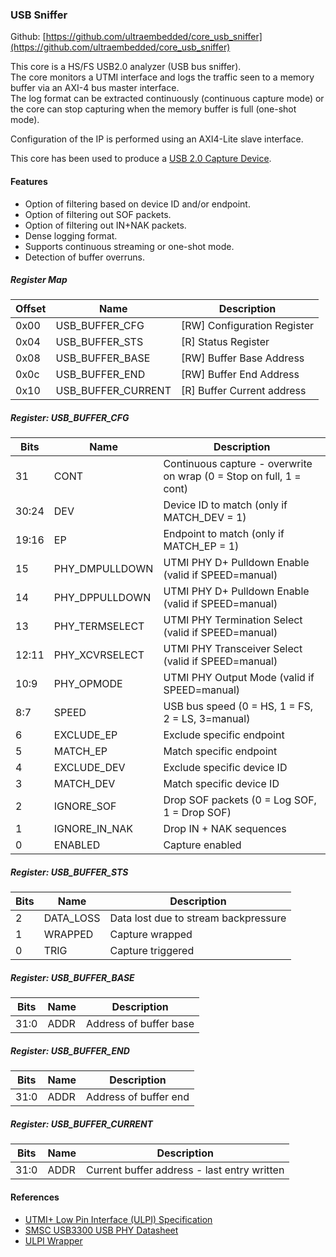 ### USB Sniffer

Github: [https://github.com/ultraembedded/core_usb_sniffer](https://github.com/ultraembedded/core_usb_sniffer)

This core is a HS/FS USB2.0 analyzer (USB bus sniffer).  
The core monitors a UTMI interface and logs the traffic seen to a memory buffer via an AXI-4 bus master interface.  
The log format can be extracted continuously (continuous capture mode) or the core can stop capturing when the memory buffer is full (one-shot mode).

Configuration of the IP is performed using an AXI4-Lite slave interface.

This core has been used to produce a [USB 2.0 Capture Device](https://github.com/ultraembedded/usb2sniffer).

#### Features

* Option of filtering based on device ID and/or endpoint.
* Option of filtering out SOF packets.
* Option of filtering out IN+NAK packets.
* Dense logging format.
* Supports continuous streaming or one-shot mode.
* Detection of buffer overruns.

##### Register Map

| Offset | Name | Description   |
| ------ | ---- | ------------- |
| 0x00 | USB_BUFFER_CFG | [RW] Configuration Register |
| 0x04 | USB_BUFFER_STS | [R] Status Register |
| 0x08 | USB_BUFFER_BASE | [RW] Buffer Base Address |
| 0x0c | USB_BUFFER_END | [RW] Buffer End Address |
| 0x10 | USB_BUFFER_CURRENT | [R] Buffer Current address |

##### Register: USB_BUFFER_CFG

| Bits | Name | Description    |
| ---- | ---- | -------------- |
| 31 | CONT | Continuous capture - overwrite on wrap (0 = Stop on full, 1 = cont) |
| 30:24 | DEV | Device ID to match (only if MATCH_DEV = 1) |
| 19:16 | EP | Endpoint to match (only if MATCH_EP = 1) |
| 15 | PHY_DMPULLDOWN | UTMI PHY D+ Pulldown Enable (valid if SPEED=manual) |
| 14 | PHY_DPPULLDOWN | UTMI PHY D+ Pulldown Enable (valid if SPEED=manual) |
| 13 | PHY_TERMSELECT | UTMI PHY Termination Select (valid if SPEED=manual) |
| 12:11 | PHY_XCVRSELECT | UTMI PHY Transceiver Select (valid if SPEED=manual) |
| 10:9 | PHY_OPMODE | UTMI PHY Output Mode (valid if SPEED=manual) |
| 8:7 | SPEED | USB bus speed (0 = HS, 1 = FS, 2 = LS, 3=manual) |
| 6 | EXCLUDE_EP | Exclude specific endpoint |
| 5 | MATCH_EP | Match specific endpoint |
| 4 | EXCLUDE_DEV | Exclude specific device ID |
| 3 | MATCH_DEV | Match specific device ID |
| 2 | IGNORE_SOF | Drop SOF packets (0 = Log SOF, 1 = Drop SOF) |
| 1 | IGNORE_IN_NAK | Drop IN + NAK sequences |
| 0 | ENABLED | Capture enabled |

##### Register: USB_BUFFER_STS

| Bits | Name | Description    |
| ---- | ---- | -------------- |
| 2 | DATA_LOSS | Data lost due to stream backpressure |
| 1 | WRAPPED | Capture wrapped |
| 0 | TRIG | Capture triggered |

##### Register: USB_BUFFER_BASE

| Bits | Name | Description    |
| ---- | ---- | -------------- |
| 31:0 | ADDR | Address of buffer base |

##### Register: USB_BUFFER_END

| Bits | Name | Description    |
| ---- | ---- | -------------- |
| 31:0 | ADDR | Address of buffer end |

##### Register: USB_BUFFER_CURRENT

| Bits | Name | Description    |
| ---- | ---- | -------------- |
| 31:0 | ADDR | Current buffer address - last entry written |

#### References

* [UTMI+ Low Pin Interface (ULPI) Specification](https://www.sparkfun.com/datasheets/Components/SMD/ULPI_v1_1.pdf)
* [SMSC USB3300 USB PHY Datasheet](http://ww1.microchip.com/downloads/en/DeviceDoc/3300db.pdf)
* [ULPI Wrapper](https://github.com/ultraembedded/core_ulpi_wrapper)

